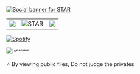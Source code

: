 <a href="https://github.com/OnlyTrueStar"><img alt="Social banner for STAR" src="https://github.com/OnlyTrueStar/OnlyTrueStar/blob/Star/assets/header.svg"/></a>

<table>
  <tr>
    <td align="center" style="padding=0;width=50%;">
      <img align="center" style="padding=0;" src="https://github-readme-stats.vercel.app/api?username=OnlyTrueStar&custom_title=⭐&nbsp;STAR&count_private=true&show_icons=true&border_radius=10&text_color=ffcc00" />
    </td>
    </td>
    <td align="center" style="padding=0;width=50%;">
      <img align="center" style="padding=0;" src="https://github-readme-streak-stats.herokuapp.com/?user=OnlyTrueStar" alt="STAR" />
    </td>
    <td align="center" style="padding=0;width=50%;">
      <img align="center" style="padding=0;" src="https://github-readme-stats.vercel.app/api/top-langs/?username=OnlyTrueStar&layout=compact&hide=php,smarty&title_color=fff&text_color=000000" />
    </td>
  </tr>
</table>

[![Spotify](https://novatorem.vercel.app/api/spotify)](https://open.spotify.com/user/feies7xv7l65vvz5vcx6svlb5)

<!-- ![](https://github-profile-summary-cards.vercel.app/api/cards/profile-details?username=OnlyTrueStar&theme=monokai) -->

<!-- <a href="https://github.com/goldenstarq">
  <a href="https://discord.com/users/501787965765451786">
  <img src="https://lanyard-profile-readme.vercel.app/api/501787965765451786" align="right" />
</a> -->

![](https://komarev.com/ghpvc/?username=OnlyTrueStar&label=Views&color=blueviolet) ᴿᵉˢᵉᵗᵉᵈ

⭐ By viewing public files, Do not judge the privates

<!-- [![Top Langs card](https://github-readme-stats.vercel.app/api/top-langs/?username=OnlyTrueStar&card_width=550&show_icons=true&border_radius=10&theme=radical)](https://github.com/OnlyTrueStar) -->
<!-- [<img src="https://now-playing-codestackr.vercel.app/api/spotify-playing" alt="GoldenStar Spotify Playing" width="350" />](https://open.spotify.com/playlist/1314n5hBhXblscSTF0XsYH?si=e5eadf9f998049b5) -->

<!-- ![](https://github-readme-stats.vercel.app/api?username=OnlyTrueStar&count_private=true&show_icons=true&border_radius=10&text_color=ffcc00&custom_title=⭐STAR)

<p><img src="https://github-readme-streak-stats.herokuapp.com/?user=OnlyTrueStar" alt="STAR" /></p>

![](https://github.com/OnlyTrueStar)<img src="https://github-readme-stats.vercel.app/api/top-langs/?username=OnlyTrueStar&layout=compact&hide=php,smarty&title_color=fff&text_color=000000" /> -->
